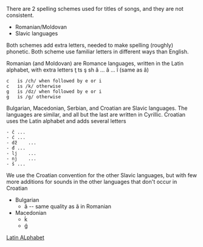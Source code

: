 There are 2 spelling schemes used for titles of songs, and they
are not consistent.
  - Romanian/Moldovan
  - Slavic languages

Both schemes add extra letters, needed to make spelling (roughly) phonetic.  Both scheme use familiar letters in different ways than English.

Romanian (and Moldovan) are Romance languages, written in the Latin alphabet, with extra letters
    ţ   ts
    ş   sh
    ă   ...
    â   ...
    î   (same as â)

    c   is /ch/ when followed by e or i
    c   is /k/ otherwise
    g   is /dz/ when followed by e or i
    g   is /g/ otherwise

Bulgarian, Macedonian, Serbian, and Croatian are Slavic languages.
The languages are similar, and all but the last are written in Cyrillic.
Croatian uses the Latin alphabet and adds several letters
  
    - č ...
    - ć ...
    - dž    ...
    - đ ...
    - lj    ...
    - nj    ...
    - š ...
We use the Croatian convention for the other Slavic languages, but
with few more additions for sounds in the other languages that don't
occur in Croatian
  - Bulgarian
     - ă    -- same quality as ă in Romanian
  - Macedonian
     - ḱ
     - ǵ
 

[Latin ALphabet](https://en.wikipedia.org/wiki/Gaj%27s_Latin_alphabet)
